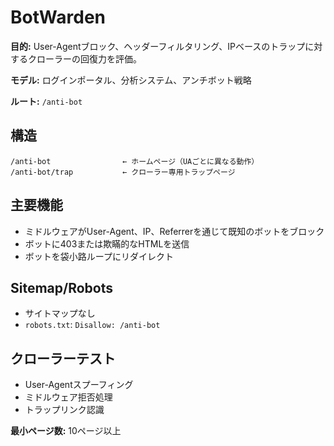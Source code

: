 # BotWarden

**目的:** User-Agentブロック、ヘッダーフィルタリング、IPベースのトラップに対するクローラーの回復力を評価。

**モデル:** ログインポータル、分析システム、アンチボット戦略

**ルート:** `/anti-bot`

## 構造

```
/anti-bot                ← ホームページ（UAごとに異なる動作）
/anti-bot/trap           ← クローラー専用トラップページ
```

## 主要機能

- ミドルウェアがUser-Agent、IP、Referrerを通じて既知のボットをブロック
- ボットに403または欺瞞的なHTMLを送信
- ボットを袋小路ループにリダイレクト

## Sitemap/Robots

- サイトマップなし
- `robots.txt`: `Disallow: /anti-bot`

## クローラーテスト

- User-Agentスプーフィング
- ミドルウェア拒否処理
- トラップリンク認識

**最小ページ数:** 10ページ以上